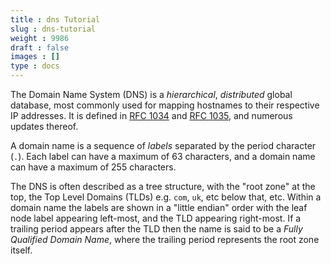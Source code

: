 ```yaml
---
title : dns Tutorial
slug : dns-tutorial
weight : 9986
draft : false
images : []
type : docs
---
```


The Domain Name System (DNS) is a _hierarchical_, _distributed_ global database, most commonly used for mapping hostnames to their respective IP addresses.  It is defined in [RFC 1034][1] and [RFC 1035][2], and numerous updates thereof.

A domain name is a sequence of _labels_ separated by the period character (`.`).  Each label can have a maximum of 63 characters, and a domain name can have a maximum of 255 characters.

The DNS is often described as a tree structure, with the "root zone" at the top, the Top Level Domains (TLDs) e.g. `com`, `uk`, etc below that, etc.  Within a domain name the labels are shown in a "little endian" order with the leaf node label appearing left-most, and the TLD appearing right-most.  If a trailing period appears after the TLD then the name is said to be a _Fully Qualified Domain Name_, where the trailing period represents the root zone itself.  

  [1]: https://tools.ietf.org/html/rfc1034
  [2]: https://tools.ietf.org/html/rfc1035

